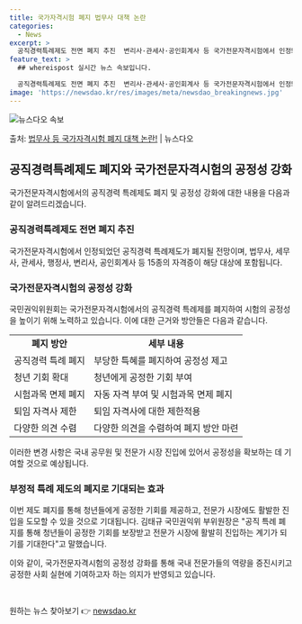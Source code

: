 ```yaml
---
title: 국가자격시험 폐지 법무사 대책 논란
categories:
  - News
excerpt: >
  공직경력특례제도 전면 폐지 추진  변리사·관세사·공인회계사 등 국가전문자격시험에서 인정돼 온 자동 자격부여·…
feature_text: >
  ## whereispost 실시간 뉴스 속보입니다.

  공직경력특례제도 전면 폐지 추진  변리사·관세사·공인회계사 등 국가전문자격시험에서 인정돼 온 자동 자격부여·…
image: 'https://newsdao.kr/res/images/meta/newsdao_breakingnews.jpg'
---
```


![뉴스다오 속보](https://newsdao.kr/res/images/meta/newsdao_breakingnews.jpg)

<p>출처: <a href="https://newsdao.kr/4573" rel="dofollow">법무사 등 국가자격시험 폐지 대책 논란!</a> | 뉴스다오</p>

<h2 data-ke-size="size26">공직경력특례제도 폐지와 국가전문자격시험의 공정성 강화</h2>
국가전문자격시험에서의 공직경력 특례제도 폐지 및 공정성 강화에 대한 내용을 다음과 같이 알려드리겠습니다.

<h3><b>공직경력특례제도 전면 폐지 추진</b></h3>
국가전문자격시험에서 인정되었던 공직경력 특례제도가 폐지될 전망이며, 법무사, 세무사, 관세사, 행정사, 변리사, 공인회계사 등 15종의 자격증이 해당 대상에 포함됩니다.

<h3><b>국가전문자격시험의 공정성 강화</b></h3>
국민권익위원회는 국가전문자격시험에서의 공직경력 특례제를 폐지하여 시험의 공정성을 높이기 위해 노력하고 있습니다. 이에 대한 근거와 방안들은 다음과 같습니다.

<table>
  <tr>
    <td style="text-align: center; height: 17px;"><b>폐지 방안</b></td>
    <td style="text-align: center; height: 17px;"><b>세부 내용</b></td>
  </tr>
  <tr>
    <td>공직경력 특례 폐지</td>
    <td>부당한 특혜를 폐지하여 공정성 제고</td>
  </tr>
  <tr>
    <td>청년 기회 확대</td>
    <td>청년에게 공정한 기회 부여</td>
  </tr>
  <tr>
    <td>시험과목 면제 폐지</td>
    <td>자동 자격 부여 및 시험과목 면제 폐지</td>
  </tr>
  <tr>
    <td>퇴임 자격사 제한</td>
    <td>퇴임 자격사에 대한 제한적용</td>
  </tr>
  <tr>
    <td>다양한 의견 수렴</td>
    <td>다양한 의견을 수렴하여 폐지 방안 마련</td>
  </tr>
</table>

이러한 변경 사항은 국내 공무원 및 전문가 시장 진입에 있어서 공정성을 확보하는 데 기여할 것으로 예상됩니다.

<h3><b>부정적 특례 제도의 폐지로 기대되는 효과</b></h3>
이번 제도 폐지를 통해 청년들에게 공정한 기회를 제공하고, 전문가 시장에도 활발한 진입을 도모할 수 있을 것으로 기대됩니다. 김태규 국민권익위 부위원장은 "공직 특례 폐지를 통해 청년들이 공정한 기회를 보장받고 전문가 시장에 활발히 진입하는 계기가 되기를 기대한다"고 말했습니다.

이와 같이, 국가전문자격시험의 공정성 강화를 통해 국내 전문가들의 역량을 증진시키고 공정한 사회 실현에 기여하고자 하는 의지가 반영되고 있습니다.

<p data-ke-size="size16">&nbsp;</p> 

원하는 뉴스 찾아보기 👉 <a href="https://newsdao.kr" rel="dofollow">newsdao.kr</a>


